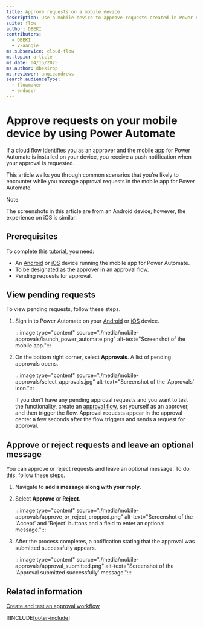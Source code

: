 ```yaml
---
title: Approve requests on a mobile device
description: Use a mobile device to approve requests created in Power Automate.
suite: flow
author: DBEKI
contributors:
  - DBEKI
  - v-aangie
ms.subservice: cloud-flow
ms.topic: article
ms.date: 04/15/2025
ms.author: dbekirop
ms.reviewer: angieandrews
search.audienceType: 
  - flowmaker
  - enduser
---
```

# Approve requests on your mobile device by using Power Automate

If a cloud flow identifies you as an approver and the mobile app for Power Automate is installed on your device, you receive a push notification when your approval is requested.

This article walks you through common scenarios that you’re likely to encounter while you manage approval requests in the mobile app for Power Automate.

> [!NOTE]
> The screenshots in this article are from an Android device; however, the experience on iOS is similar.

## Prerequisites

To complete this tutorial, you need:

* An [Android](https://aka.ms/flowmobiledocsandroid) or [iOS](https://aka.ms/flowmobiledocsios) device running the mobile app for Power Automate.
* To be designated as the approver in an approval flow.
* Pending requests for approval.

## View pending requests

To view pending requests, follow these steps.

1. Sign in to Power Automate on your [Android](https://aka.ms/flowmobiledocsandroid) or [iOS](https://aka.ms/flowmobiledocsios) device.

    :::image type="content" source="./media/mobile-approvals/launch_power_automate.png" alt-text="Screenshot of the mobile app.":::

1. On the bottom right corner, select **Approvals**. A list of pending approvals opens.

    :::image type="content" source="./media/mobile-approvals/select_approvals.jpg" alt-text="Screenshot of the 'Approvals' icon.":::

    If you don't have any pending approval requests and you want to test the functionality, create an [approval flow](modern-approvals.md), set yourself as an approver, and then trigger the flow. Approval requests appear in the approval center a few seconds after the flow triggers and sends a request for approval.

## Approve or reject requests and leave an optional message

You can approve or reject requests and leave an optional message. To do this, follow these steps.

1. Navigate to **add a message along with your reply**.
1. Select **Approve** or **Reject**.

    :::image type="content" source="./media/mobile-approvals/approve_or_reject_cropped.png" alt-text="Screenshot of the 'Accept' and 'Reject' buttons and a field to enter an optional message.":::

1. After the process completes, a notification stating that the approval was submitted successfully appears.

    :::image type="content" source="./media/mobile-approvals/approval_submitted.png" alt-text="Screenshot of the 'Approval submitted successfully' message.":::

## Related information

[Create and test an approval workflow](modern-approvals.md)

[!INCLUDE[footer-include](includes/footer-banner.md)]
